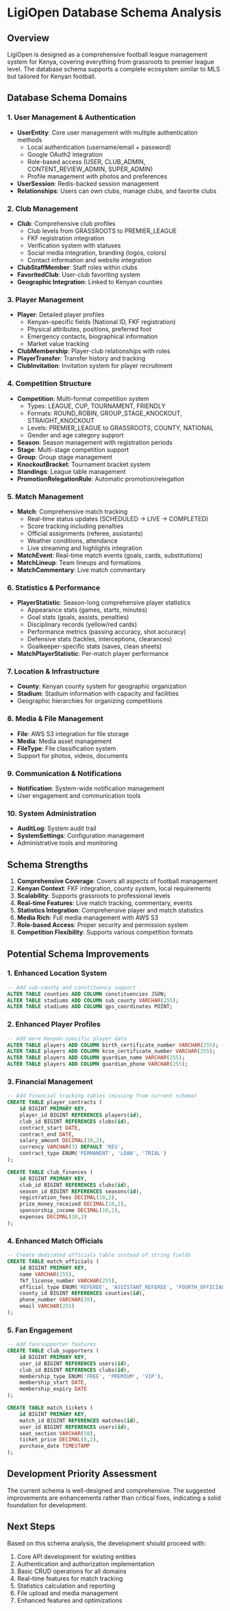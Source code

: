 # LigiOpen Database Schema Analysis

## Overview
LigiOpen is designed as a comprehensive football league management system for Kenya, covering everything from grassroots to premier league level. The database schema supports a complete ecosystem similar to MLS but tailored for Kenyan football.

## Database Schema Domains

### 1. User Management & Authentication
- **UserEntity**: Core user management with multiple authentication methods
  - Local authentication (username/email + password)
  - Google OAuth2 integration
  - Role-based access (USER, CLUB_ADMIN, CONTENT_REVIEW_ADMIN, SUPER_ADMIN)
  - Profile management with photos and preferences
- **UserSession**: Redis-backed session management
- **Relationships**: Users can own clubs, manage clubs, and favorite clubs

### 2. Club Management
- **Club**: Comprehensive club profiles
  - Club levels from GRASSROOTS to PREMIER_LEAGUE
  - FKF registration integration
  - Verification system with statuses
  - Social media integration, branding (logos, colors)
  - Contact information and website integration
- **ClubStaffMember**: Staff roles within clubs
- **FavoritedClub**: User-club favoriting system
- **Geographic Integration**: Linked to Kenyan counties

### 3. Player Management
- **Player**: Detailed player profiles
  - Kenyan-specific fields (National ID, FKF registration)
  - Physical attributes, positions, preferred foot
  - Emergency contacts, biographical information
  - Market value tracking
- **ClubMembership**: Player-club relationships with roles
- **PlayerTransfer**: Transfer history and tracking
- **ClubInvitation**: Invitation system for player recruitment

### 4. Competition Structure
- **Competition**: Multi-format competition system
  - Types: LEAGUE, CUP, TOURNAMENT, FRIENDLY
  - Formats: ROUND_ROBIN, GROUP_STAGE_KNOCKOUT, STRAIGHT_KNOCKOUT
  - Levels: PREMIER_LEAGUE to GRASSROOTS, COUNTY, NATIONAL
  - Gender and age category support
- **Season**: Season management with registration periods
- **Stage**: Multi-stage competition support
- **Group**: Group stage management
- **KnockoutBracket**: Tournament bracket system
- **Standings**: League table management
- **PromotionRelegationRule**: Automatic promotion/relegation

### 5. Match Management
- **Match**: Comprehensive match tracking
  - Real-time status updates (SCHEDULED → LIVE → COMPLETED)
  - Score tracking including penalties
  - Official assignments (referee, assistants)
  - Weather conditions, attendance
  - Live streaming and highlights integration
- **MatchEvent**: Real-time match events (goals, cards, substitutions)
- **MatchLineup**: Team lineups and formations
- **MatchCommentary**: Live match commentary

### 6. Statistics & Performance
- **PlayerStatistic**: Season-long comprehensive player statistics
  - Appearance stats (games, starts, minutes)
  - Goal stats (goals, assists, penalties)
  - Disciplinary records (yellow/red cards)
  - Performance metrics (passing accuracy, shot accuracy)
  - Defensive stats (tackles, interceptions, clearances)
  - Goalkeeper-specific stats (saves, clean sheets)
- **MatchPlayerStatistic**: Per-match player performance

### 7. Location & Infrastructure
- **County**: Kenyan county system for geographic organization
- **Stadium**: Stadium information with capacity and facilities
- Geographic hierarchies for organizing competitions

### 8. Media & File Management
- **File**: AWS S3 integration for file storage
- **Media**: Media asset management
- **FileType**: File classification system
- Support for photos, videos, documents

### 9. Communication & Notifications
- **Notification**: System-wide notification management
- User engagement and communication tools

### 10. System Administration
- **AuditLog**: System audit trail
- **SystemSettings**: Configuration management
- Administrative tools and monitoring

## Schema Strengths

1. **Comprehensive Coverage**: Covers all aspects of football management
2. **Kenyan Context**: FKF integration, county system, local requirements
3. **Scalability**: Supports grassroots to professional levels
4. **Real-time Features**: Live match tracking, commentary, events
5. **Statistics Integration**: Comprehensive player and match statistics
6. **Media Rich**: Full media management with AWS S3
7. **Role-based Access**: Proper security and permission system
8. **Competition Flexibility**: Supports various competition formats

## Potential Schema Improvements

### 1. Enhanced Location System
```sql
-- Add sub-county and constituency support
ALTER TABLE counties ADD COLUMN constituencies JSON;
ALTER TABLE stadiums ADD COLUMN sub_county VARCHAR(255);
ALTER TABLE stadiums ADD COLUMN gps_coordinates POINT;
```

### 2. Enhanced Player Profiles
```sql
-- Add more Kenyan-specific player data
ALTER TABLE players ADD COLUMN birth_certificate_number VARCHAR(255);
ALTER TABLE players ADD COLUMN kcse_certificate_number VARCHAR(255);
ALTER TABLE players ADD COLUMN guardian_name VARCHAR(255);
ALTER TABLE players ADD COLUMN guardian_phone VARCHAR(255);
```

### 3. Financial Management
```sql
-- Add financial tracking tables (missing from current schema)
CREATE TABLE player_contracts (
    id BIGINT PRIMARY KEY,
    player_id BIGINT REFERENCES players(id),
    club_id BIGINT REFERENCES clubs(id),
    contract_start DATE,
    contract_end DATE,
    salary_amount DECIMAL(10,2),
    currency VARCHAR(3) DEFAULT 'KES',
    contract_type ENUM('PERMANENT', 'LOAN', 'TRIAL')
);

CREATE TABLE club_finances (
    id BIGINT PRIMARY KEY,
    club_id BIGINT REFERENCES clubs(id),
    season_id BIGINT REFERENCES seasons(id),
    registration_fees DECIMAL(10,2),
    prize_money_received DECIMAL(10,2),
    sponsorship_income DECIMAL(10,2),
    expenses DECIMAL(10,2)
);
```

### 4. Enhanced Match Officials
```sql
-- Create dedicated officials table instead of string fields
CREATE TABLE match_officials (
    id BIGINT PRIMARY KEY,
    name VARCHAR(255),
    fkf_license_number VARCHAR(255),
    official_type ENUM('REFEREE', 'ASSISTANT_REFEREE', 'FOURTH_OFFICIAL'),
    county_id BIGINT REFERENCES counties(id),
    phone_number VARCHAR(20),
    email VARCHAR(255)
);
```

### 5. Fan Engagement
```sql
-- Add fan/supporter features
CREATE TABLE club_supporters (
    id BIGINT PRIMARY KEY,
    user_id BIGINT REFERENCES users(id),
    club_id BIGINT REFERENCES clubs(id),
    membership_type ENUM('FREE', 'PREMIUM', 'VIP'),
    membership_start DATE,
    membership_expiry DATE
);

CREATE TABLE match_tickets (
    id BIGINT PRIMARY KEY,
    match_id BIGINT REFERENCES matches(id),
    user_id BIGINT REFERENCES users(id),
    seat_section VARCHAR(50),
    ticket_price DECIMAL(8,2),
    purchase_date TIMESTAMP
);
```

## Development Priority Assessment

The current schema is well-designed and comprehensive. The suggested improvements are enhancements rather than critical fixes, indicating a solid foundation for development.

## Next Steps

Based on this schema analysis, the development should proceed with:
1. Core API development for existing entities
2. Authentication and authorization implementation
3. Basic CRUD operations for all domains
4. Real-time features for match tracking
5. Statistics calculation and reporting
6. File upload and media management
7. Enhanced features and optimizations